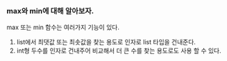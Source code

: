### max와 min에 대해 알아보자.
max 또는 min 함수는 여러가지 기능이 있다.
1. list에서 최댓값 또는 최솟값을 찾는 용도로 인자로 list 타입을 건내준다.
2. int형 두수를 인자로 건내주어 비교해서 더 큰 수를 찾는 용도로도 사용 할 수 있다.